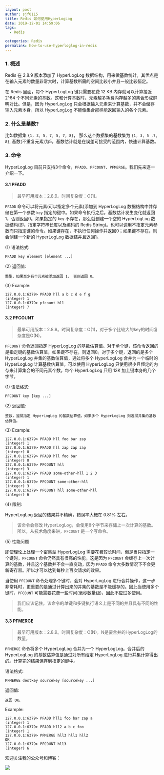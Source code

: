 ```yaml
---
layout: post
author: sjf0115
title: Redis 如何使用HyperLogLog
date: 2019-12-01 14:59:06
tags:
  - Redis

categories: Redis
permalink: how-to-use-hyperloglog-in-redis
---
```


### 1. 概述

Redis 在 2.8.9 版本添加了 HyperLogLog 数据结构，用来做基数统计，其优点是在输入元素的数量非常大时，计算基数所需的空间比较小并且一般比较恒定。

在 Redis 里面，每个 HyperLogLog 键只需要花费 12 KB 内存就可以计算接近 2^64 个不同元素的基数。这和计算基数时，元素越多耗费内存越多的集合形成鲜明对比。但是，因为 HyperLogLog 只会根据输入元素来计算基数，并不会储存输入元素本身，所以 HyperLogLog 不能像集合那样能返回输入的各个元素。

### 2. 什么是基数?

比如数据集 `{1, 3, 5, 7, 5, 7, 8}`， 那么这个数据集的基数集为 `{1, 3, 5 ,7, 8}`, 基数(不重复元素)为5。基数估计就是在误差可接受的范围内，快速计算基数。

### 3. 命令

HyperLogLog 目前只支持3个命令，`PFADD`、`PFCOUNT`、`PFMERGE`。我们先来逐一介绍一下。

#### 3.1 PFADD

> 最早可用版本：2.8.9。时间复杂度：O(1)。

`PFADD` 命令可以将元素(可以指定多个元素)添加到 HyperLogLog 数据结构中并存储在第一个参数 `key` 指定的键中。如果命令执行之后，基数估计发生变化就返回1，否则返回0。如果指定的 `key` 不存在，那么就创建一个空的 HyperLogLog 数据结构(即，指定字符串长度以及编码的 Redis String)。也可以调用不指定元素参数而只指定键的命令。如果键存在，不执行任何操作并返回0；如果键不存在，则会创建一个新的 HyperLogLog 数据结并且返回1。

(1) 语法格式:
```
PFADD key element [element ...]
```
(2) 返回值:
```
整型，如果至少有个元素被添加返回 1， 否则返回 0。
```
(3) Example:
```
127.0.0.1:6379> PFADD hll a b c d e f g
(integer) 1
127.0.0.1:6379> pfcount hll
(integer) 7
```

#### 3.2 PFCOUNT

> 最早可用版本：2.8.9。时间复杂度：O(1)，对于多个比较大的key的时间复杂度是O(N)。

`PFCOUNT` 命令返回指定 HyperLogLog 的基数估算值。对于单个键，该命令返回的是指定键的基数估算值，如果键不存在，则返回0。对于多个键，返回的是多个 HyperLogLog 并集的基数估算值，通过将多个 HyperLogLog 合并为一个临时的 HyperLogLog 计算基数估算值。可以使用 HyperLogLog 只使用很少且恒定的内存来计算集合的不同元素个数。每个 HyperLogLog 只用 12K 加上键本身的几个字节。

(1) 语法格式:
```
PFCOUNT key [key ...]
```
(2) 返回值:
```
整数，返回指定 HyperLogLog 的基数估算值，如果多个 HyperLogLog 则返回并集的基数估算值。
```
(3) Example:
```
127.0.0.1:6379> PFADD hll foo bar zap
(integer) 1
127.0.0.1:6379> PFADD hll zap zap zap
(integer) 0
127.0.0.1:6379> PFADD hll foo bar
(integer) 0
127.0.0.1:6379> PFCOUNT hll
(integer) 3
127.0.0.1:6379> PFADD some-other-hll 1 2 3
(integer) 1
127.0.0.1:6379> PFCOUNT some-other-hll
(integer) 3
127.0.0.1:6379> PFCOUNT hll some-other-hll
(integer) 6
```
(4) 限制:

HyperLogLog 返回的结果并不精确，错误率大概在 0.81% 左右。

> 该命令会修改 HyperLogLog，会使用8个字节来存储上一次计算的基数。所以，从技术角度来讲，`PFCOUNT` 是一个写命令。

(5) 性能问题

即使理论上处理一个密集型 HyperLogLog 需要花费较长时间，但是当只指定一个键时，`PFCOUNT` 命令仍然具有很高的性能。这是因为 `PFCOUNT` 会缓存上一次计算的基数，并且这个基数并不会一直变动，因为 `PFADD` 命令大多数情况下不会更新寄存器。所以才可以达到每秒上百次请求的效果。

当使用 `PFCOUNT` 命令处理多个键时，会对 HyperLogLog 进行合并操作，这一步非常耗时，更重要的是通过计算出来的并集的基数是不能缓存的。因此当使用多个键时，`PFCOUNT` 可能需要花费一些时间(毫秒数量级)，因此不应过多使用。

> 我们应该记住，该命令的单键和多键执行语义上是不同的并且具有不同的性能。

#### 3.3 PFMERGE

> 最早可用版本：2.8.9。时间复杂度：O(N)，N是要合并的HyperLogLog的数量。

`PFMERGE` 命令将多个 HyperLogLog 合并为一个 HyperLogLog。合并后的 HyperLogLog 的基数估算值是通过对所有给定 HyperLogLog 进行并集计算得出的。计算完的结果保存到指定的键中。

语法格式:
```
PFMERGE destkey sourcekey [sourcekey ...]
```
返回值:
```
返回 OK。
```
Example:
```
127.0.0.1:6379> PFADD hll1 foo bar zap a
(integer) 1
127.0.0.1:6379> PFADD hll2 a b c foo
(integer) 1
127.0.0.1:6379> PFMERGE hll3 hll1 hll2
OK
127.0.0.1:6379> PFCOUNT hll3
(integer) 6
```

欢迎关注我的公众号和博客：

![](https://github.com/sjf0115/PubLearnNotes/blob/master/image/Other/smartsi.jpg?raw=true)
